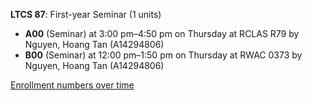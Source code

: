**LTCS 87**: First-year Seminar (1 units)

- **A00** (Seminar) at 3:00 pm–4:50 pm on Thursday at RCLAS R79 by Nguyen, Hoang Tan (A14294806)
- **B00** (Seminar) at 12:00 pm–1:50 pm on Thursday at RWAC 0373 by Nguyen, Hoang Tan (A14294806)

[Enrollment numbers over time](./LTCS87.tsv)
